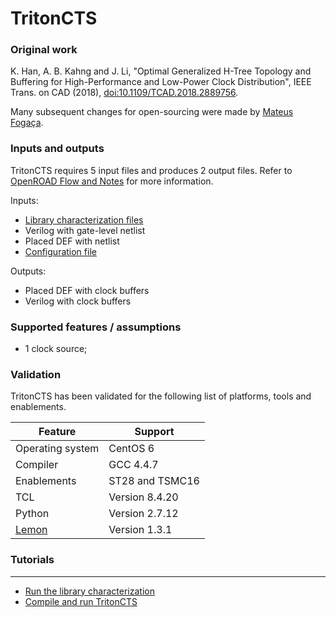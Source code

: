 # TritonCTS 

### Original work
K. Han, A. B. Kahng and J. Li, "Optimal Generalized H-Tree Topology and Buffering for High-Performance and Low-Power Clock Distribution", IEEE Trans. on CAD (2018), [doi:10.1109/TCAD.2018.2889756](https://doi.org/10.1109/TCAD.2018.2889756).

Many subsequent changes for open-sourcing were made by [Mateus Fogaça](https://github.com/mpfogaca).

### Inputs and outputs
TritonCTS requires 5 input files and produces 2 output files. Refer to [OpenROAD Flow and Notes](https://theopenroadproject.org/wp-content/uploads/2018/12/OpenROAD_Flow_and_Notes_Nov2018-v1p0-1.pdf) for more information.

Inputs:
- [Library characterization files](doc/Technology_characterization.md)
- Verilog with gate-level netlist
- Placed DEF with netlist
- [Configuration file](doc/Run_TritonCTS.md#example-of-a-config-file)

Outputs:
- Placed DEF with clock buffers
- Verilog with clock buffers

### Supported features / assumptions
- 1 clock source;

### Validation
TritonCTS has been validated for the following list of platforms, tools and enablements.

| Feature | Support |
|---|---|
| Operating system | CentOS 6 |
| Compiler  | GCC 4.4.7 |
| Enablements | ST28 and TSMC16 |
| TCL | Version 8.4.20 |
| Python | Version 2.7.12 |
| [Lemon](https://lemon.cs.elte.hu/trac/lemon) | Version 1.3.1 |

### Tutorials
---
- [Run the library characterization](doc/Technology_characterization.md)
- [Compile and run TritonCTS](doc/Run_TritonCTS.md)
